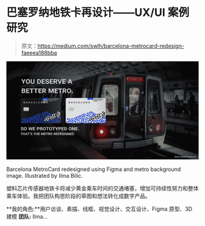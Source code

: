 # 巴塞罗纳地铁卡再设计——UX/UI 案例研究

> 原文：<https://medium.com/swlh/barcelona-metrocard-redesign-faeeea186bba>

![](img/93ae1729b0fa9d2bc67daf79de1bf3b1.png)

Barcelona MetroCard redesigned using Figma and metro background image. Illustrated by Ilma Bilic.

塑料芯片传感器地铁卡将减少黄金乘车时间的交通堵塞，增加可持续性努力和整体乘车体验。我把团队构思阶段的草图和想法转化成数字产品。

**我的角色:**用户访谈、素描、线框、视觉设计、交互设计、Figma 原型、3D 建模
**团队:** Ilma…
